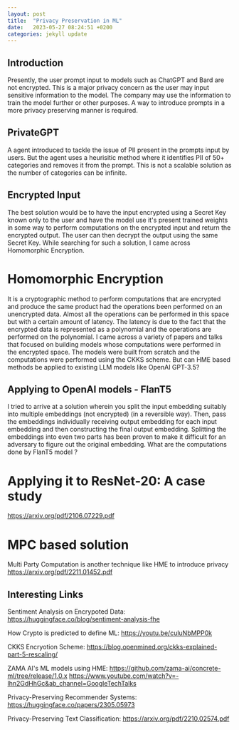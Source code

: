 ```yaml
---
layout: post
title:  "Privacy Preservation in ML"
date:   2023-05-27 08:24:51 +0200
categories: jekyll update
---
```


## Introduction
Presently, the user prompt input to models such as ChatGPT and Bard are not encrypted. This is a major privacy concern as the user may input sensitive information to the model. The company may use the information to train the model further or other purposes. A way to introduce prompts in a more privacy preserving manner is required.

## PrivateGPT
A agent introduced to tackle the issue of PII present in the prompts input by users. But the agent uses a heurisitic method where it identifies PII of 50+ categories and removes it from the prompt. This is not a scalable solution as the number of categories can be infinite.

## Encrypted Input
The best solution would be to have the input encrypted using a Secret Key known only to the user and have the model use it's present trained weights in some way to perform computations on the encrypted input and return the encrypted output. The user can then decrypt the output using the same Secret Key. While searching for such a solution, I came across Homomorphic Encryption.

# Homomorphic Encryption

It is a cryptographic method to perform computations that are encrypted and produce the same product had the operations been performed on an unencrypted data. Almost all the operations can be performed in this space but with a certain amount of latency. The latency is due to the fact that the encrypted data is represented as a polynomial and the operations are performed on the polynomial.
I came across a variety of papers and talks that focused on building models whose computations were performed in the encrypted space. The models were built from scratch and the computations were performed using the CKKS scheme. But can HME based methods be applied to existing LLM models like OpenAI GPT-3.5?


## Applying to OpenAI models - FlanT5
I tried to arrive at a solution wherein you split the input embedding suitably into multiple embeddings (not encrypted) (in a reversible way). Then, pass the embeddings individually receiving output embedding for each input embedding and then constructing the final output embedding. Splitting the embeddings into even two parts has been proven to make it difficult for an adversary to figure out the original embedding. What are the computations done by FlanT5 model ?

# Applying it to ResNet-20: A case study
https://arxiv.org/pdf/2106.07229.pdf

# MPC based solution
Multi Party Computation is another technique like HME to introduce privacy
https://arxiv.org/pdf/2211.01452.pdf

## Interesting Links 
Sentiment Analysis on Encrypoted Data:
https://huggingface.co/blog/sentiment-analysis-fhe

How Crypto is predicted to define ML:
https://youtu.be/culuNbMPP0k

CKKS Encryotion Scheme:
https://blog.openmined.org/ckks-explained-part-5-rescaling/

ZAMA AI's ML models using HME:
https://github.com/zama-ai/concrete-ml/tree/release/1.0.x
https://www.youtube.com/watch?v=-lhn2GdHhGc&ab_channel=GoogleTechTalks

Privacy-Preserving Recommender Systems:
https://huggingface.co/papers/2305.05973

Privacy-Preserving Text Classification:
https://arxiv.org/pdf/2210.02574.pdf
